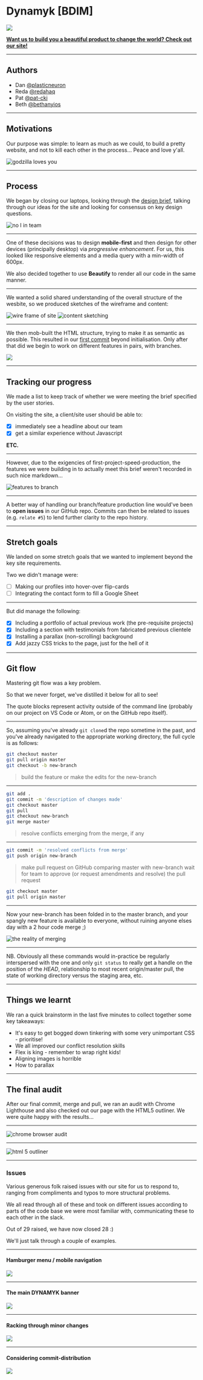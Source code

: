 # Dynamyk [BDIM]

![](https://i.imgur.com/RWJnaXH.png)

[**Want us to build you a beautiful product to change the world? Check out our site!**](https://fac18.github.io/dynamyk-site/)

---

## Authors

* Dan [@plasticneuron](https://github.com/plasticneuron)
* Reda [@redahaq](https://github.com/redahaq)
* Pat [@pat-cki](https://github.com/pat-cki)
* Beth [@bethanyios](https://github.com/bethanyios)

---

## Motivations

Our purpose was simple: to learn as much as we could, to build a pretty website, and not to kill each other in the process... Peace and love y'all.

![godzilla loves you](http://giphygifs.s3.amazonaws.com/media/DrQsEteT3ngBO/giphy.gif)

---

## Process

We began by closing our laptops, looking through the [design brief](https://github.com/foundersandcoders/master-reference/blob/master/coursebook/week-1/project.md), talking through our ideas for the site and looking for consensus on key design questions.

![no I in team](https://media.giphy.com/media/3rgXBrLlRs4ZlpnVDO/giphy.gif)

---

One of these decisions was to design **mobile-first** and then design for other devices (principally desktop) via _progressive enhancement_. For us, this looked like responsive elements and a media query with a min-width of 600px.

We also decided together to use **Beautify** to render all our code in the same manner.

---

We wanted a solid shared understanding of the overall structure of the wesbite, so we produced sketches of the wireframe and content:

![wire frame of site](https://i.imgur.com/xmGfL9p.jpg) ![content sketching](https://i.imgur.com/spP57x2.jpg)

---

We then mob-built the HTML structure, trying to make it as semantic as possible. This resulted in our [first commit](https://github.com/fac18/dynamyk-site/commit/c0761cecbdcbc8130a51e0656e847fde903e5cf4) beyond initialisation. Only after that did we begin to work on different features in pairs, with branches.

![](https://i.imgur.com/7GPpZVG.png)

---

## Tracking our progress

We made a list to keep track of whether we were meeting the brief specified by the user stories.

On visiting the site, a client/site user should be able to:

- [x] immediately see a headline about our team
- [x] get a similar experience without Javascript

**ETC.**

---

However, due to the exigencies of first-project-speed-production, the features we were building in to actually meet this brief weren't recorded in such nice markdown...

![features to branch](https://i.imgur.com/o6r0Akc.jpg)

---

A better way of handling our branch/feature production line would've been to **open issues** in our GitHub repo. Commits can then be related to issues (e.g. `relate #5`) to lend further clarity to the repo history.

---

## Stretch goals

We landed on some stretch goals that we wanted to implement beyond the key site requirements.

Two we didn't manage were:

- [ ] Making our profiles into hover-over flip-cards
- [ ] Integrating the contact form to fill a Google Sheet

---

But did manage the following:

- [x] Including a portfolio of actual previous work (the pre-requisite projects)
- [x] Including a section with testimonials from fabricated previous clientele
- [x] Installing a parallax (non-scrolling) background
- [x] Add jazzy CSS tricks to the page, just for the hell of it

---

## Git flow

Mastering git flow was a key problem.

So that we never forget, we've distilled it below for all to see!

The quote blocks represent activity outside of the command line (probably on our project on VS Code or Atom, or on the GitHub repo itself).

---

So, assuming you've already `git clone`d the repo sometime in the past, and you've already navigated to the appropriate working directory, the full cycle is as follows:

```bash
git checkout master
git pull origin master
git checkout -b new-branch
```

> build the feature or make the edits for the new-branch

---

```bash
git add .
git commit -m 'description of changes made'
git checkout master
git pull
git checkout new-branch
git merge master
```

> resolve conflicts emerging from the merge, if any

---

```bash
git commit -m 'resolved conflicts from merge'
git push origin new-branch
```

> make pull request on GitHub comparing master with new-branch
> wait for team to approve (or request amendments and resolve) the pull request

```bash
git checkout master
git pull origin master
```

---

Now your new-branch has been folded in to the master branch, and your spangly new feature is available to everyone, without ruining anyone elses day with a 2 hour code merge ;)

![the reality of merging](https://media.giphy.com/media/cFkiFMDg3iFoI/giphy.gif)

---

NB. Obviously all these commands would in-practice be regularly interspersed with the one and only `git status` to really get a handle on the position of the _HEAD_, relationship to most recent origin/master pull, the state of working directory versus the staging area, etc.

---

## Things we learnt

We ran a quick brainstorm in the last five minutes to collect together some key takeaways:

* It's easy to get bogged down tinkering with some very unimportant CSS - prioritise!
* We all improved our conflict resolution skills
* Flex is king - remember to wrap right kids!
* Aligning images is horrible
* How to parallax

---

## The final audit

After our final commit, merge and pull, we ran an audit with Chrome Lighthouse and also checked out our page with the HTML5 outliner. We were quite happy with the results...

---

![chrome browser audit](https://i.imgur.com/XfwSJSv.png)

---

![html 5 outliner](https://i.imgur.com/SadtAeF.png)

---

### Issues

Various generous folk raised issues with our site for us to respond to, ranging from compliments and typos to more structural problems.

We all read through all of these and took on different issues according to parts of the code base we were most familiar with, communicating these to each other in the slack.

Out of 29 raised, we have now closed 28 :)

We'll just talk through a couple of examples.

---

#### Hamburger menu / mobile navigation

![](https://i.imgur.com/52kAA6l.png)

---

#### The main DYNAMYK banner

![](https://i.imgur.com/F6tjZOX.png)

---

#### Racking through minor changes

![](https://i.imgur.com/gv7Mn6P.png)

---

#### Considering commit-distribution

![](https://i.imgur.com/ObuL9Iy.png)
